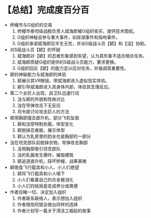 # 【总结】完成度百分百

-   桥幔市与G组织的交易
    1.  桥幔市泰坦级战舰负责人斌海郎被G组织收买，提供技术图纸。
    2.  G组织神秘且参与重大事件，如尿湖事件和指吻事件。
    3.  G组织承诺斌海郎后半生无忧，并派S级战斗员【颖】和【泷】协助。
-   对S级战斗员【颖】的怀疑
    1.  斌海郎对【颖】的忍者形象感到失望，认为其形象不适合暗杀任务。
    2.  斌海郎质疑G组织提供的S级战斗员能力，要求更换。
    3.  G组织回应【颖】的能力足以应对任务，并强调其重要性。
-   颖的神秘能力与斌海郎的体验
    1.  颖展示其VR眼镜，带斌海郎进入虚拟现实体验。
    3.  颖引导斌海郎进入其身体内部，体验其生理反应。
-   第二个女巨人出现，自卫队迅速行动
    1.  泷与颖的外貌和性格对比
    2.  泷在导弹攻击下无反应
    3.  司令部讨论攻击巨人的方法
-   颖用胸部撞击直升机，部分飞机坠毁
    1.  颖和泷穿特制衣服，体型变化
    2.  颖脱掉忍者服，展示体型
    3.  颖认为乳房里的奶水也是胸部的一部分
-   泷在坦克部队前脱掉衣物，导弹攻击胸部
    1.  泷用胸部吸引坦克部队
    2.  泷的乳腺发生爆炸，摧毁建筑
    3.  颖追逐直升机，踩坏桥幔，战果甚微
-   颖吸食飞行载具和小人，小人们绝望
    1.  颖将飞行载具和小人咽下
    2.  小人们看着自己的合金被消化
    3.  小人们的结局是变成养分或粪便
-   作者目睹一切，决定加入组织
    1.  作者联系联络人，表示想加入组织
    2.  作者相信阿斌会做出同样的选择
    3.  作者计划写一篇关于清洁工崛起的故事